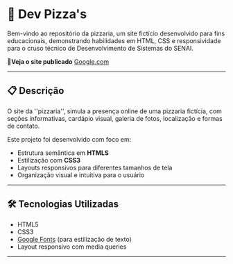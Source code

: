 # 🍕 Dev Pizza's

Bem-vindo ao repositório da pizzaria, um site fictício desenvolvido para fins educacionais, demonstrando habilidades em HTML, CSS e responsividade para o cruso técnico de Desenvolvimento de Sistemas do SENAI.

🔗**Veja o site publicado**
[Google.com](https://google.com)

---

## 📋 Descrição
O site da ''pizzaria'', simula a presença online de uma pizzaria fictícia, com seções informativas, cardápio visual, galeria de fotos, localização e formas de contato.

Este projeto foi desenvolvido com foco em:

- Estrutura semântica em **HTMLS**
- Estilização com **CSS3**
- Layouts responsivos para diferentes tamanhos de tela
- Organização visual e intuitiva para o usuário


---


## 🛠️ Tecnologias Utilizadas


- HTML5
- CSS3
- [Google Fonts](https://fonts.google.com/) (para estilização de texto)
- Layout responsivo com media queries


---